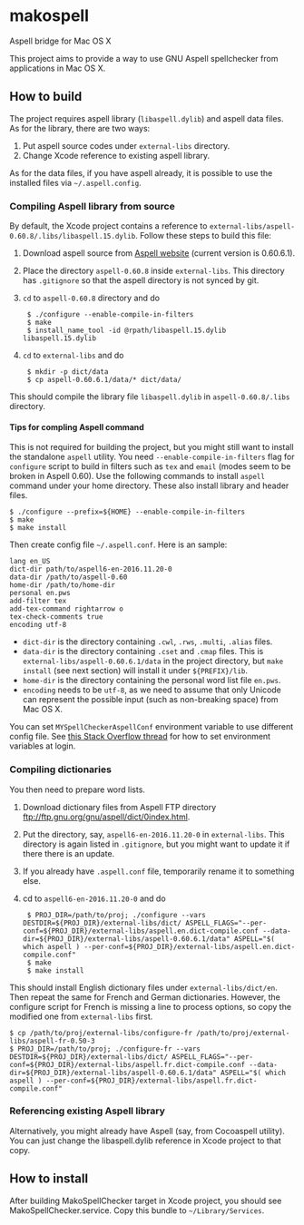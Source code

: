 # makospell

Aspell bridge for Mac OS X

This project aims to provide a way to use GNU Aspell spellchecker from applications in Mac OS X.

## How to build

The project requires aspell library (`libaspell.dylib`) and aspell data files.
As for the library, there are two ways:

1. Put aspell source codes under `external-libs` directory.
2. Change Xcode reference to existing aspell library.

As for the data files, if you have aspell already, it is possible to use the installed files via `~/.aspell.config`.

### Compiling Aspell library from source

By default, the Xcode project contains a reference to `external-libs/aspell-0.60.8/.libs/libaspell.15.dylib`.
Follow these steps to build this file:

1. Download aspell source from [Aspell website](http://aspell.net/) (current version is 0.60.6.1).
2. Place the directory `aspell-0.60.8` inside `external-libs`.
   This directory has `.gitignore` so that the aspell directory is not synced by git.
3. `cd` to `aspell-0.60.8` directory and do

        $ ./configure --enable-compile-in-filters
        $ make
        $ install_name_tool -id @rpath/libaspell.15.dylib libaspell.15.dylib
4. `cd` to `external-libs` and do

        $ mkdir -p dict/data
        $ cp aspell-0.60.6.1/data/* dict/data/

This should compile the library file `libaspell.dylib` in `aspell-0.60.8/.libs` directory.

#### Tips for compling Aspell command

This is not required for building the project, but you might still want to install the standalone `aspell` utility.
You need `--enable-compile-in-filters` flag for `configure` script to build in filters such as `tex` and `email` (modes seem to be broken in Aspell 0.60).
Use the following commands to install `aspell` command under your home directory.
These also install library and header files.

    $ ./configure --prefix=${HOME} --enable-compile-in-filters
    $ make
    $ make install

Then create config file `~/.aspell.conf`.
Here is an sample:

    lang en_US
    dict-dir path/to/aspell6-en-2016.11.20-0
    data-dir /path/to/aspell-0.60
    home-dir /path/to/home-dir
    personal en.pws
    add-filter tex
    add-tex-command rightarrow o
    tex-check-comments true
    encoding utf-8

* `dict-dir` is the directory containing `.cwl`, `.rws`, `.multi`, `.alias` files.
* `data-dir` is the directory containing `.cset` and `.cmap` files.
  This is `external-libs/aspell-0.60.6.1/data` in the project directory, but `make install` (see next section) will install it under `${PREFIX}/lib`.
* `home-dir` is the directory containing the personal word list file `en.pws`.
* `encoding` needs to be `utf-8`, as we need to assume that only Unicode can represent the possible input (such as non-breaking space) from Mac OS X.

You can set `MYSpellCheckerAspellConf` environment variable to use different config file.
See [this Stack Overflow thread](http://stackoverflow.com/questions/25385934/setting-environment-variables-via-launchd-conf-no-longer-works-in-os-x-yosemite/26586170#26586170) for how to set environment variables at login.

### Compiling dictionaries

You then need to prepare word lists.

1. Download dictionary files from Aspell FTP directory ftp://ftp.gnu.org/gnu/aspell/dict/0index.html.
2. Put the directory, say, `aspell6-en-2016.11.20-0` in `external-libs`.
   This directory is again listed in `.gitignore`, but you might want to update it if there there is an update.
3. If you already have `.aspell.conf` file, temporarily rename it to something else.
4. cd to `aspell6-en-2016.11.20-0` and do

        $ PROJ_DIR=/path/to/proj; ./configure --vars DESTDIR=${PROJ_DIR}/external-libs/dict/ ASPELL_FLAGS="--per-conf=${PROJ_DIR}/external-libs/aspell.en.dict-compile.conf --data-dir=${PROJ_DIR}/external-libs/aspell-0.60.6.1/data" ASPELL="$( which aspell ) --per-conf=${PROJ_DIR}/external-libs/aspell.en.dict-compile.conf"
        $ make
        $ make install

This should install English dictionary files under `external-libs/dict/en`.
Then repeat the same for French and German dictionaries.
However, the configure script for French is missing a line to process options, so copy the modified one from `external-libs` first.

    $ cp /path/to/proj/external-libs/configure-fr /path/to/proj/external-libs/aspell-fr-0.50-3
    $ PROJ_DIR=/path/to/proj; ./configure-fr --vars DESTDIR=${PROJ_DIR}/external-libs/dict/ ASPELL_FLAGS="--per-conf=${PROJ_DIR}/external-libs/aspell.fr.dict-compile.conf --data-dir=${PROJ_DIR}/external-libs/aspell-0.60.6.1/data" ASPELL="$( which aspell ) --per-conf=${PROJ_DIR}/external-libs/aspell.fr.dict-compile.conf"

### Referencing existing Aspell library

Alternatively, you might already have Aspell (say, from Cocoaspell utility).
You can just change the libaspell.dylib reference in Xcode project to that copy.

## How to install

After building MakoSpellChecker target in Xcode project, you should see MakoSpellChecker.service.
Copy this bundle to `~/Library/Services`.
